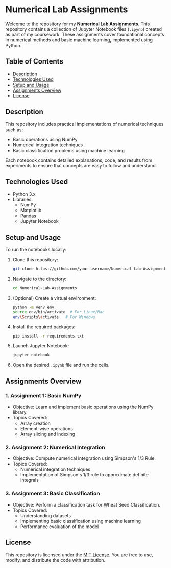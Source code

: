 # Numerical Lab Assignments

Welcome to the repository for my **Numerical Lab Assignments**. This repository contains a collection of Jupyter Notebook files (`.ipynb`) created as part of my coursework. These assignments cover foundational concepts in numerical methods and basic machine learning, implemented using Python.

## Table of Contents
- [Description](#description)
- [Technologies Used](#technologies-used)
- [Setup and Usage](#setup-and-usage)
- [Assignments Overview](#assignments-overview)
- [License](#license)

## Description
This repository includes practical implementations of numerical techniques such as:
- Basic operations using NumPy
- Numerical integration techniques
- Basic classification problems using machine learning

Each notebook contains detailed explanations, code, and results from experiments to ensure that concepts are easy to follow and understand.

## Technologies Used
- Python 3.x
- Libraries:
  - NumPy
  - Matplotlib
  - Pandas
  - Jupyter Notebook

## Setup and Usage
To run the notebooks locally:
1. Clone this repository:
   ```bash
   git clone https://github.com/your-username/Numerical-Lab-Assignments.git
   ```
2. Navigate to the directory:
   ```bash
   cd Numerical-Lab-Assignments
   ```
3. (Optional) Create a virtual environment:
   ```bash
   python -m venv env
   source env/bin/activate  # For Linux/Mac
   env\Scripts\activate   # For Windows
   ```
4. Install the required packages:
   ```bash
   pip install -r requirements.txt
   ```
5. Launch Jupyter Notebook:
   ```bash
   jupyter notebook
   ```
6. Open the desired `.ipynb` file and run the cells.

## Assignments Overview

### 1. **Assignment 1: Basic NumPy**
- Objective: Learn and implement basic operations using the NumPy library.
- Topics Covered:
  - Array creation
  - Element-wise operations
  - Array slicing and indexing

### 2. **Assignment 2: Numerical Integration**
- Objective: Compute numerical integration using Simpson's 1/3 Rule.
- Topics Covered:
  - Numerical integration techniques
  - Implementation of Simpson's 1/3 rule to approximate definite integrals

### 3. **Assignment 3: Basic Classification**
- Objective: Perform a classification task for Wheat Seed Classification.
- Topics Covered:
  - Understanding datasets
  - Implementing basic classification using machine learning
  - Performance evaluation of the model

## License
This repository is licensed under the [MIT License](LICENSE). You are free to use, modify, and distribute the code with attribution.


